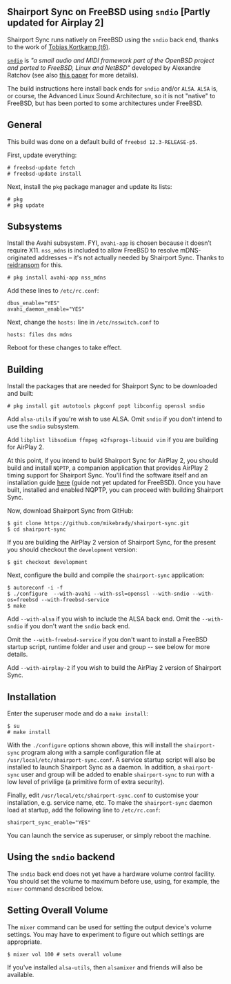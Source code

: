 Shairport Sync on FreeBSD using `sndio` [Partly updated for Airplay 2]
----
Shairport Sync runs natively on FreeBSD using the `sndio` back end, thanks to the work of [Tobias Kortkamp (t6)](https://github.com/t6).

[`sndio`](http://www.sndio.org) is *"a small audio and MIDI framework part of the OpenBSD project and ported to FreeBSD, Linux and NetBSD"* developed by Alexandre Ratchov (see also [this paper](http://www.openbsd.org/papers/asiabsdcon2010_sndio.pdf) for more details).

The build instructions here install back ends for `sndio` and/or `ALSA`. `ALSA` is, or course, the Advanced Linux Sound Architecture, so it is not "native" to FreeBSD, but has been ported to some architectures under FreeBSD. 

General
----
This build was done on a default build of `freebsd 12.3-RELEASE-p5`.

First, update everything:
```
# freebsd-update fetch
# freebsd-update install
```
Next, install the `pkg` package manager and update its lists:

```
# pkg
# pkg update
```

Subsystems
----
Install the Avahi subsystem. FYI, `avahi-app` is chosen because it doesn’t require X11. `nss_mdns` is included to allow FreeBSD to resolve mDNS-originated addresses – it's not actually needed by Shairport Sync. Thanks to [reidransom](https://gist.github.com/reidransom/6033227) for this.

```
# pkg install avahi-app nss_mdns
```
Add these lines to `/etc/rc.conf`:
```
dbus_enable="YES"
avahi_daemon_enable="YES"
```
Next, change the `hosts:` line in `/etc/nsswitch.conf` to
```
hosts: files dns mdns
```
Reboot for these changes to take effect.

Building
----

Install the packages that are needed for Shairport Sync to be downloaded and built:
```
# pkg install git autotools pkgconf popt libconfig openssl sndio
```
Add `alsa-utils` if you're wish to use ALSA. Omit `sndio` if you don't intend to use the `sndio` subsystem.

Add `libplist libsodium ffmpeg e2fsprogs-libuuid vim` if you are building for AirPlay 2.

At this point, if you intend to build Shairport Sync for AirPlay 2, you should build and install `NQPTP`, a companion application that provides AirPlay 2 timing support for Shairport Sync. You'll find the software itself and an installation guide [here](https://github.com/mikebrady/nqptp/blob/main/README.md) (guide not yet updated for FreeBSD). Once you have built, installed and enabled NQPTP, you can proceed with building Shairport Sync.

Now, download Shairport Sync from GitHub:
```
$ git clone https://github.com/mikebrady/shairport-sync.git
$ cd shairport-sync
```
If you are building the AirPlay 2 version of Shairport Sync, for the present you should checkout the `development` version:

```
$ git checkout development
```

Next, configure the build and compile the `shairport-sync` application:

```
$ autoreconf -i -f
$ ./configure  --with-avahi --with-ssl=openssl --with-sndio --with-os=freebsd --with-freebsd-service
$ make
```
Add `--with-alsa` if you wish to include the ALSA back end. Omit the `--with-sndio` if you don't want the `sndio` back end.

Omit the `--with-freebsd-service` if you don't want to install a FreeBSD startup script, runtime folder and user and group -- see below for more details.

Add `--with-airplay-2` if you wish to build the AirPlay 2 version of Shairport Sync.

Installation
----

Enter the superuser mode and do a `make install`:

```
$ su
# make install
```

With the `./configure` options shown above, this will install the `shairport-sync` program along with a sample configuration file at `/usr/local/etc/shairport-sync.conf`. A service startup script will also be installed to launch Shairport Sync as a daemon. In addition, a `shairport-sync` user and group will be added to enable `shairport-sync` to run with a low level of privilige (a primitive form of extra security).

Finally, edit `/usr/local/etc/shairport-sync.conf` to customise your installation, e.g. service name, etc. To make the `shairport-sync` daemon load at startup, add the following line to `/etc/rc.conf`:

```
shairport_sync_enable="YES"
```
You can launch the service as superuser, or simply reboot the machine.

Using the `sndio` backend
----

The `sndio` back end does not yet have a hardware volume control facility. You should set the volume to maximum before use, using, for example, the `mixer` command described below.

Setting Overall  Volume
----
The `mixer` command can be used for setting the output device's volume settings. You may have to experiment to figure out which settings are appropriate.

```
$ mixer vol 100 # sets overall volume
```
If you've installed `alsa-utils`, then `alsamixer` and friends will also be available.
